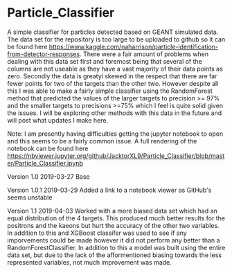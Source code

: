 # Particle_Classifier
A simple classifier for particles detected based on GEANT simulated data. The data set for the repository is too large to be uploaded to github so it can be found here https://www.kaggle.com/naharrison/particle-identification-from-detector-responses.
There were a fair amount of problems when dealing with this data set first and foremost being that several of the columns are not useable as they have a vast majority of their data points as zero.
Secondly the data is greatyl skewed in the respect that there are far fewer points for two of the targets than the other two.
However despite all this I was able to make a fairly simple classifier using the RandomForest method that predicted the values of the larger targets to  precision >= 97% and the smaller targets to precisions >=75% which I feel is quite solid given the issues.
I will be exploring other methods with this data in the future and will post what updates I make here.

Note: I am presently having difficulties getting the jupyter notebook to open and this seems to be a fairly common issue. A full rendering of the notebook can be found here
https://nbviewer.jupyter.org/github/JacktorXL9/Particle_Classifier/blob/master/Particle_Classifier.ipynb

Version 1.0 2019-03-27
Base

Version 1.0.1 2019-03-29
Added a link to a notebook viewer as GitHub's seems unstable

Version 1.1 2019-04-03
Worked with a more biased data set which had an equal distribution of the 4 targets. This produced much better results for the positrons and the kaeons but hurt the accuracy of the other two variables. In addition to this and XGBoost classifer was used to see if any imporvements could be made however it did not perform any better than a RandomForestClassifier. In addition to this a model was built using the entire data set, but due to the lack of the afformentioned biasing towards the less represented variables, not much improvement was made.

